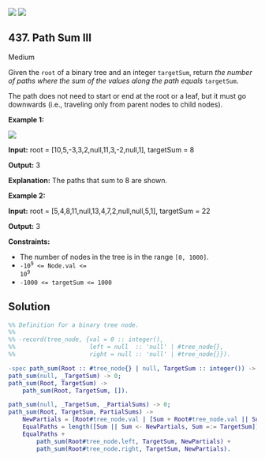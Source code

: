[![](https://img.shields.io/github/stars/javadev/LeetCode-in-All?label=Stars&style=flat-square)](https://github.com/javadev/LeetCode-in-All)
[![](https://img.shields.io/github/forks/javadev/LeetCode-in-All?label=Fork%20me%20on%20GitHub%20&style=flat-square)](https://github.com/javadev/LeetCode-in-All/fork)

## 437\. Path Sum III

Medium

Given the `root` of a binary tree and an integer `targetSum`, return _the number of paths where the sum of the values along the path equals_ `targetSum`.

The path does not need to start or end at the root or a leaf, but it must go downwards (i.e., traveling only from parent nodes to child nodes).

**Example 1:**

![](https://assets.leetcode.com/uploads/2021/04/09/pathsum3-1-tree.jpg)

**Input:** root = [10,5,-3,3,2,null,11,3,-2,null,1], targetSum = 8

**Output:** 3

**Explanation:** The paths that sum to 8 are shown.

**Example 2:**

**Input:** root = [5,4,8,11,null,13,4,7,2,null,null,5,1], targetSum = 22

**Output:** 3

**Constraints:**

*   The number of nodes in the tree is in the range `[0, 1000]`.
*   <code>-10<sup>9</sup> <= Node.val <= 10<sup>9</sup></code>
*   `-1000 <= targetSum <= 1000`

## Solution

```erlang
%% Definition for a binary tree node.
%%
%% -record(tree_node, {val = 0 :: integer(),
%%                     left = null  :: 'null' | #tree_node{},
%%                     right = null :: 'null' | #tree_node{}}).

-spec path_sum(Root :: #tree_node{} | null, TargetSum :: integer()) -> integer().
path_sum(null, _TargetSum) -> 0;
path_sum(Root, TargetSum) ->
    path_sum(Root, TargetSum, []).

path_sum(null, _TargetSum, _PartialSums) -> 0;
path_sum(Root, TargetSum, PartialSums) ->
    NewPartials = [Root#tree_node.val | [Sum + Root#tree_node.val || Sum <- PartialSums]],
    EqualPaths = length([Sum || Sum <- NewPartials, Sum =:= TargetSum]),
    EqualPaths + 
        path_sum(Root#tree_node.left, TargetSum, NewPartials) + 
        path_sum(Root#tree_node.right, TargetSum, NewPartials).
```
